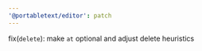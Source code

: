 ```yaml
---
'@portabletext/editor': patch
---
```


fix(`delete`): make `at` optional and adjust delete heuristics
